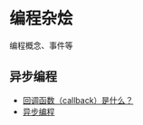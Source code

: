 # 编程杂烩
编程概念、事件等

## 异步编程
- [回调函数（callback）是什么？](https://www.zhihu.com/question/19801131)
- [异步编程](https://www.jianshu.com/p/c4dc7866eb81)


